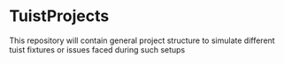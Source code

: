 # TuistProjects
This repository will contain general project structure to simulate different tuist fixtures or issues faced during such setups
